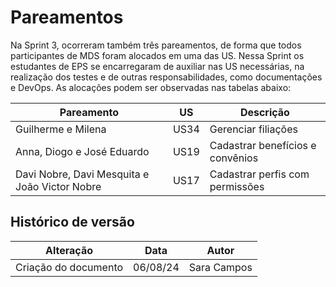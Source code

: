 # Pareamentos

Na Sprint 3, ocorreram também três pareamentos, de forma que todos participantes de MDS foram alocados em uma das US. Nessa Sprint os estudantes de EPS se encarregaram de auxiliar nas US necessárias, na realização dos testes e de outras responsabilidades, como documentações e DevOps. As alocações podem ser observadas nas tabelas abaixo:

| Pareamento                                    | US   | Descrição                        |
| --------------------------------------------- | ---- | -------------------------------- |
| Guilherme e Milena                            | US34 | Gerenciar filiações              |
| Anna, Diogo e José Eduardo                    | US19 | Cadastrar benefícios e convênios |
| Davi Nobre, Davi Mesquita e João Victor Nobre | US17 | Cadastrar perfis com permissões  |

## Histórico de versão

| Alteração            | Data     | Autor       |
| -------------------- | -------- | ----------- |
| Criação do documento | 06/08/24 | Sara Campos |
